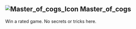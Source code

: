 ## ![Master_of_cogs_Icon](https://raw.githubusercontent.com/1IlIl/wikidata/main/achievement_icons/Master_of_cogs.png) Master_of_cogs





Win a rated game. No secrets or tricks here.

